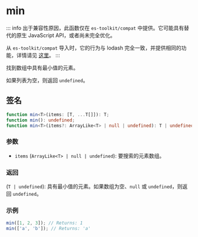 # min

::: info
出于兼容性原因，此函数仅在 `es-toolkit/compat` 中提供。它可能具有替代的原生 JavaScript API，或者尚未完全优化。

从 `es-toolkit/compat` 导入时，它的行为与 lodash 完全一致，并提供相同的功能，详情请见 [这里](../../../compatibility.md)。
:::

找到数组中具有最小值的元素。

如果列表为空，则返回 `undefined`。

## 签名

```typescript
function min<T>(items: [T, ...T[]]): T;
function min(): undefined;
function min<T>(items?: ArrayLike<T> | null | undefined): T | undefined;
```

### 参数

- `items` (`ArrayLike<T> | null | undefined`): 要搜索的元素数组。

### 返回

(`T | undefined`): 具有最小值的元素。如果数组为空、`null` 或 `undefined`，则返回 `undefined`。

### 示例

```typescript
min([1, 2, 3]); // Returns: 1
min(['a', 'b']); // Returns: 'a'
```
